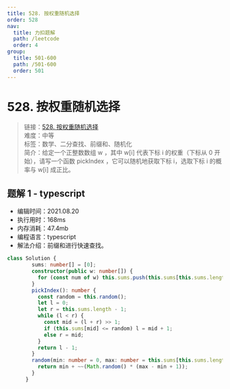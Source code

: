 ```yaml
---
title: 528. 按权重随机选择
order: 528
nav:
  title: 力扣题解
  path: /leetcode
  order: 4
group:
  title: 501-600
  path: /501-600
  order: 501
---
```


# 528. 按权重随机选择
    
> 链接：[528. 按权重随机选择](https://leetcode-cn.com/problems/random-pick-with-weight/)  
> 难度：中等  
> 标签：数学、二分查找、前缀和、随机化  
> 简介：给定一个正整数数组 w ，其中 w[i] 代表下标 i 的权重（下标从 0 开始），请写一个函数 pickIndex ，它可以随机地获取下标 i，选取下标 i 的概率与 w[i] 成正比。
      
## 题解 1 - typescript
- 编辑时间：2021.08.20
- 执行用时：168ms
- 内存消耗：47.4mb
- 编程语言：typescript
- 解法介绍：前缀和进行快速查找。
```typescript
class Solution {
        sums: number[] = [0];
        constructor(public w: number[]) {
          for (const num of w) this.sums.push(this.sums[this.sums.length - 1] + num);
        }
        pickIndex(): number {
          const random = this.random();
          let l = 0;
          let r = this.sums.length - 1;
          while (l < r) {
            const mid = (l + r) >> 1;
            if (this.sums[mid] <= random) l = mid + 1;
            else r = mid;
          }
          return l - 1;
        }
        random(min: number = 0, max: number = this.sums[this.sums.length - 1]): number {
          return min + ~~(Math.random() * (max - min + 1));
        }
      } 
```

      